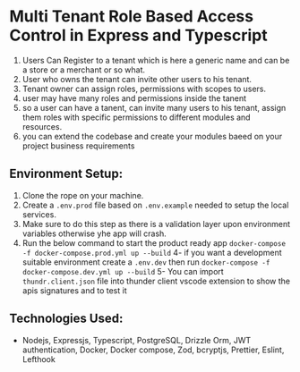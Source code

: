 # Multi Tenant Role Based Access Control in Express and Typescript
1. Users Can Register to a tenant which is here a generic name and can be a store or a merchant or so what.
2. User who owns the tenant can invite other users to his tenant.
3. Tenant owner can assign roles, permissions with scopes to users.
4. user may have many roles and permissions inside the tanent
5. so a user can have a tanent, can invite many users to his tenant, assign them roles with specific permissions to different modules and resources.
6. you can extend the codebase and create your modules baeed on your project business requirements 

## Environment Setup:
1. Clone the rope on your machine.
2. Create a ```.env.prod``` file based on ```.env.example``` needed to setup the local services.
3. Make sure to do this step as there is a validation layer upon environment variables otherwise yhe app will crash.
4. Run the below command to start the product ready app
```docker-compose -f docker-compose.prod.yml up --build```
4- if you want a development suitable environment create a ```.env.dev``` then run 
```docker-compose -f docker-compose.dev.yml up --build```
5- You can import ```thundr.client.json``` file into thunder client vscode extension to show the apis signatures and to test it 

## Technologies Used:
- Nodejs, Expressjs, Typescript, PostgreSQL, Drizzle Orm, JWT authentication, Docker, Docker compose, Zod, bcryptjs, Prettier, Eslint, Lefthook
